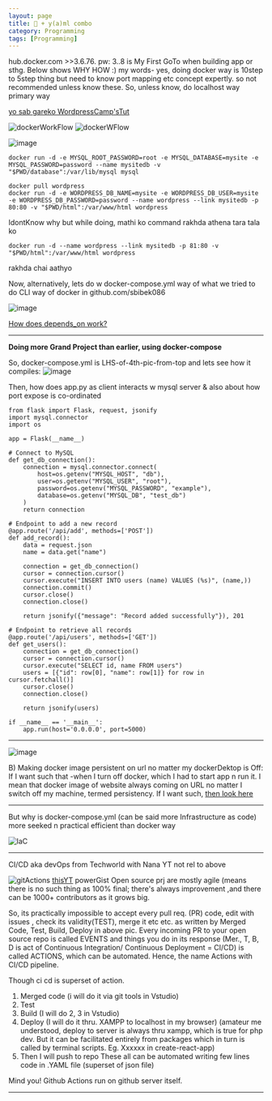 ```yaml
---
layout: page
title: 🐳 + y(a)ml combo
category: Programming
tags: [Programming] 
---
```


hub.docker.com >>3.6.76. pw: 3..8 is My First GoTo when building app or sthg. Below shows WHY HOW :)
my words- yes, doing docker way is 10step to 5step thing but need to know port mapping etc concept expertly. so not recommended unless know these.
So, unless know, do localhost way primary way

[yo sab gareko WordpressCamp'sTut](https://www.facebook.com/mishra.aananta/videos/307497993616073)

![dockerWorkFlow](https://user-images.githubusercontent.com/11883023/209544204-48c30b20-48e6-47b5-972c-af4b98ddb45c.png)
![dockerWFlow](https://github.com/sbibek086/write-the-docs/assets/11883023/7b4b7003-e40b-4a67-9cb3-3d9e7e18b875)

![image](https://github.com/user-attachments/assets/efef7f6a-d0ba-496c-882b-ee6ed1803ecf)

```
docker run -d -e MYSQL_ROOT_PASSWORD=root -e MYSQL_DATABASE=mysite -e MYSQL_PASSWORD=password --name mysitedb -v "$PWD/database":/var/lib/mysql mysql
```

```
docker pull wordpress
docker run -d -e WORDPRESS_DB_NAME=mysite -e WORDPRESS_DB_USER=mysite -e WORDPRESS_DB_PASSWORD=password --name wordpress --link mysitedb -p 80:80 -v "$PWD/html":/var/www/html wordpress
```
IdontKnow why but while doing, mathi ko command rakhda athena tara tala ko
```
docker run -d --name wordpress --link mysitedb -p 81:80 -v "$PWD/html":/var/www/html wordpress
```
rakhda chai aathyo

Now, alternatively, lets do w docker-compose.yml way of what we tried to do CLI way of docker in github.com/sbibek086 

![image](https://github.com/user-attachments/assets/55f68371-31ac-4127-8606-5ab17f159a51)

[How does depends_on work?](https://stackoverflow.com/questions/73727944/when-depends-on-is-being-used-in-docker-compose-yml)

---
**Doing more Grand Project than earlier, using docker-compose**

So, docker-compose.yml is LHS-of-4th-pic-from-top and lets see how it compiles:
![image](https://github.com/user-attachments/assets/19211432-a5d3-4921-a5b7-71f4993ded67)

Then, how does app.py as client interacts w mysql server & also about how port expose is co-ordinated
```
from flask import Flask, request, jsonify
import mysql.connector
import os

app = Flask(__name__)

# Connect to MySQL
def get_db_connection():
    connection = mysql.connector.connect(
        host=os.getenv("MYSQL_HOST", "db"),
        user=os.getenv("MYSQL_USER", "root"),
        password=os.getenv("MYSQL_PASSWORD", "example"),
        database=os.getenv("MYSQL_DB", "test_db")
    )
    return connection

# Endpoint to add a new record
@app.route('/api/add', methods=['POST'])
def add_record():
    data = request.json
    name = data.get("name")
    
    connection = get_db_connection()
    cursor = connection.cursor()
    cursor.execute("INSERT INTO users (name) VALUES (%s)", (name,))
    connection.commit()
    cursor.close()
    connection.close()
    
    return jsonify({"message": "Record added successfully"}), 201

# Endpoint to retrieve all records
@app.route('/api/users', methods=['GET'])
def get_users():
    connection = get_db_connection()
    cursor = connection.cursor()
    cursor.execute("SELECT id, name FROM users")
    users = [{"id": row[0], "name": row[1]} for row in cursor.fetchall()]
    cursor.close()
    connection.close()
    
    return jsonify(users)

if __name__ == '__main__':
    app.run(host='0.0.0.0', port=5000)
```
---
 ![image](https://github.com/user-attachments/assets/240d4d26-411d-46d4-8890-7d9f63a4109a)

B) Making docker image persistent on url no matter my dockerDektop is Off:
If I want such that -when I turn off docker, which I had to start app n run it. I mean that docker image of website always coming on URL no matter I switch off my machine, termed persistency.   If I want such, [then look here](https://developer.okta.com/blog/2018/09/27/test-your-github-repositories-with-docker-in-five-minutes)

---
But why is docker-compose.yml (can be said more Infrastructure as code) more seeked n practical efficient than docker way

![IaC](https://github.com/user-attachments/assets/00e53816-27cf-44e7-87a5-fea71ee8587d)

---
CI/CD aka devOps from Techworld with Nana YT not rel to above

![gitActions](https://user-images.githubusercontent.com/11883023/120933150-82a62080-c718-11eb-9667-0ede1aad1b33.jpg)
[thisYT](https://www.youtube.com/watch?v=R8_veQiYBjI) powerGist
Open source prj are mostly agile (means there is no such thing as 100% final; there's always improvement ,and there can be 1000+ contributors as it grows big.

So, its practically impossible to accept every pull req. (PR) code, edit with issues , check its validity(TEST), merge it etc etc. as written by Merged Code, Test, Build, Deploy in above pic. Every incoming PR to your open source repo is called EVENTS and things you do in its response (Mer., T, B, D is act of Continuous Integration/ Continuous Deployment = CI/CD) is called ACTIONS, which can be automated. Hence, the name Actions with CI/CD pipeline.

Though ci cd is superset of action.

1. Merged code (i will do it via git tools in Vstudio)
2. Test
3. Build (I will do 2, 3 in Vstudio)
4. Deploy (I will do it thru. XAMPP to localhost in my browser)
(amateur me understood, deploy to server is always thru xampp, which is true for php dev. But it can be facilitated entirely from packages which in turn is called by terminal scripts. Eg. Xxxxxx in create-react-app)
5. Then I will push to repo
These all can be automated writing few lines code in .YAML file (superset of json file)

Mind you! Github Actions run on github server itself.

---
